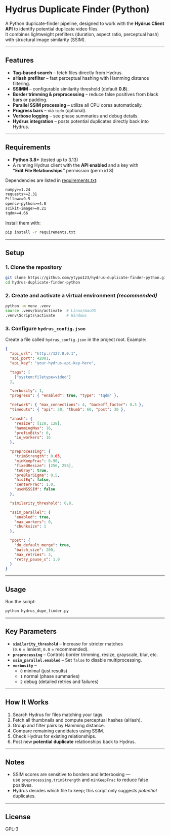 # Hydrus Duplicate Finder (Python)

A Python duplicate-finder pipeline, designed to work with the **Hydrus Client API** to identify potential duplicate video files.  
It combines lightweight prefilters (duration, aspect ratio, perceptual hash) with structural image similarity (SSIM).

---

## Features

- **Tag-based search** – fetch files directly from Hydrus.
- **aHash prefilter** – fast perceptual hashing with Hamming distance filtering.
- **SSIMM** – configurable similarity threshold (default **0.8**).
- **Border trimming & preprocessing** – reduce false positives from black bars or padding.
- **Parallel SSIM processing** – utilize all CPU cores automatically.
- **Progress bars** – via `tqdm` (optional).
- **Verbose logging** – see phase summaries and debug details.
- **Hydrus integration** – posts potential duplicates directly back into Hydrus.

---

## Requirements

- **Python 3.8+** (tested up to 3.13)
- A running Hydrus client with the **API enabled** and a key with  
  **“Edit File Relationships”** permission (perm id 8)

Dependencies are listed in [requirements.txt](requirements.txt):

```txt
numpy>=1.24
requests>=2.31
Pillow>=9.5
opencv-python>=4.8
scikit-image>=0.21
tqdm>=4.66
```

Install them with:

```bash
pip install -r requirements.txt
```

---

## Setup

### 1. Clone the repository
```bash
git clone https://github.com/ytypo123/hydrus-duplicate-finder-python.git
cd hydrus-duplicate-finder-python
```

### 2. Create and activate a virtual environment *(recommended)*
```bash
python -m venv .venv
source .venv/bin/activate  # Linux/macOS
.venv\Scripts\activate     # Windows
```

### 3. Configure `hydrus_config.json`

Create a file called `hydrus_config.json` in the project root. Example:

```json
{
  "api_url": "http://127.0.0.1",
  "api_port": 42001,
  "api_key": "your-hydrus-api-key-here",

  "tags": [
    ["system:filetype=video"]
  ],

  "verbosity": 1,
  "progress": { "enabled": true, "type": "tqdm" },

  "network": { "max_connections": 4, "backoff_factor": 0.5 },
  "timeouts": { "api": 30, "thumb": 60, "post": 30 },

  "ahash": {
    "resize": [128, 128],
    "hammingMax": 16,
    "prefixBits": 0,
    "io_workers": 16
  },

  "preprocessing": {
    "trimStrength": 0.05,
    "minKeepFrac": 0.90,
    "fixedResize": [256, 256],
    "toGray": true,
    "preBlurSigma": 0.5,
    "histEq": false,
    "centerFrac": 1.0,
    "useMSSSIM": false
  },

  "similarity_threshold": 0.8,

  "ssim_parallel": {
    "enabled": true,
    "max_workers": 0,
    "chunksize": 1
  },

  "post": {
    "do_default_merge": true,
    "batch_size": 200,
    "max_retries": 3,
    "retry_pause_s": 1.0
  }
}
```

---

## Usage

Run the script:

```bash
python hydrus_dupe_finder.py
```

---

## Key Parameters

- **`similarity_threshold`** – Increase for stricter matches  
  (`0.6` = lenient, `0.8` = recommended).
- **`preprocessing`** – Controls border trimming, resize, grayscale, blur, etc.
- **`ssim_parallel.enabled`** – Set `false` to disable multiprocessing.
- **`verbosity`** –  
  - `0` minimal (just results)  
  - `1` normal (phase summaries)  
  - `2` debug (detailed retries and failures)

---

## How It Works

1. Search Hydrus for files matching your tags.
2. Fetch all thumbnails and compute perceptual hashes (aHash).
3. Group and filter pairs by Hamming distance.
4. Compare remaining candidates using SSIM.
5. Check Hydrus for existing relationships.
6. Post new **potential duplicate** relationships back to Hydrus.

---

## Notes

- SSIM scores are sensitive to borders and letterboxing —  
  use `preprocessing.trimStrength` and `minKeepFrac` to reduce false positives.
- Hydrus decides which file to keep; this script only suggests *potential* duplicates.

---

## License

GPL-3

